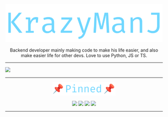 <p align=center><img width=600 src="/svgs/title.svg" alt="KrazyManJ" title="KrazyManJ"></p>

<p align=center >
  Backend developer mainly making code to make his life easier, and also make easier life for other devs. Love to use Python, JS or TS.
</p>

***

<a href="https://github.com/KrazyManJ">
  <img width=1500 src="https://github-readme-stats.vercel.app/api/top-langs/?username=krazymanj&layout=compact&bg_color=0d1117&border_radius=10&hide_border=true&card_width=600&hide_title=true&title_color=70D7FF&text_color=ffffff&langs_count=10">
</a>

***

<p align=center><img width=200 src="/svgs/pinned.svg" alt="Pinned" title="Pinned"></p>

<p width=100% align=center>
  <a href=https://github.com/KrazyManJ/XMLTK><img src="https://github-readme-stats.vercel.app/api/pin/?username=krazymanj&repo=XMLTK&bg_color=07090d&hide_border=true&border_radius=10&title_color=70D7FF&text_color=8b949e"></a>
  <a href=https://github.com/KrazyManJ/VSCode-Python-Package><img src="https://github-readme-stats.vercel.app/api/pin/?username=krazymanj&repo=VSCode-Python-Package&bg_color=07090d&hide_border=true&border_radius=10&title_color=70D7FF&text_color=8b949e"></a>
  <a href=https://github.com/KrazyManJ/FabLab-Competition><img src="https://github-readme-stats.vercel.app/api/pin/?username=krazymanj&repo=FabLab-Competition&bg_color=07090d&hide_border=true&border_radius=10&title_color=70D7FF&text_color=8b949e"></a>
  <a href=https://github.com/KrazyManJ/Github-Readme-Card-Generator><img src="https://github-readme-stats.vercel.app/api/pin/?username=krazymanj&repo=Github-Readme-Card-Generator&bg_color=07090d&hide_border=true&border_radius=10&title_color=70D7FF&text_color=8b949e"></a>
</p>

***  
